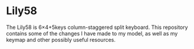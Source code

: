 # Lily58

The Lily58 is 6×4+5keys column-staggered split keyboard. This repository contains some of the changes I have made to my model, as well as my keymap and other possibly useful resources.
